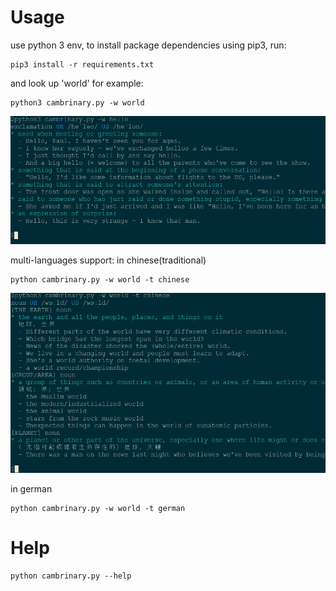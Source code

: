 # Usage
use python 3 env, to install package dependencies using pip3, run:
```
pip3 install -r requirements.txt
```
and look up 'world' for example:
```
python3 cambrinary.py -w world
```
![word hello](./images/hello)

multi-languages support:
in chinese(traditional)
```
python cambrinary.py -w world -t chinese
```
![word world](./images/world)

in german
```
python cambrinary.py -w world -t german
```

# Help
```
python cambrinary.py --help
```
